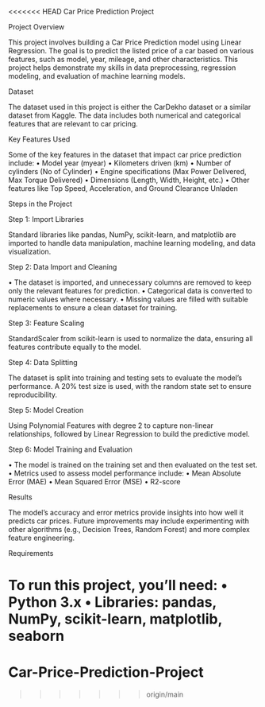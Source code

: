 <<<<<<< HEAD
Car Price Prediction Project

Project Overview

This project involves building a Car Price Prediction model using Linear Regression. The goal is to predict the listed price of a car based on various features, such as model, year, mileage, and other characteristics. This project helps demonstrate my skills in data preprocessing, regression modeling, and evaluation of machine learning models.

Dataset

The dataset used in this project is either the CarDekho dataset or a similar dataset from Kaggle. The data includes both numerical and categorical features that are relevant to car pricing.

Key Features Used

Some of the key features in the dataset that impact car price prediction include:
 • Model year (myear)
 • Kilometers driven (km)
 • Number of cylinders (No of Cylinder)
 • Engine specifications (Max Power Delivered, Max Torque Delivered)
 • Dimensions (Length, Width, Height, etc.)
 • Other features like Top Speed, Acceleration, and Ground Clearance Unladen

Steps in the Project

Step 1: Import Libraries

Standard libraries like pandas, NumPy, scikit-learn, and matplotlib are imported to handle data manipulation, machine learning modeling, and data visualization.

Step 2: Data Import and Cleaning

 • The dataset is imported, and unnecessary columns are removed to keep only the relevant features for prediction.
 • Categorical data is converted to numeric values where necessary.
 • Missing values are filled with suitable replacements to ensure a clean dataset for training.

Step 3: Feature Scaling

StandardScaler from scikit-learn is used to normalize the data, ensuring all features contribute equally to the model.

Step 4: Data Splitting

The dataset is split into training and testing sets to evaluate the model’s performance. A 20% test size is used, with the random state set to ensure reproducibility.

Step 5: Model Creation

Using Polynomial Features with degree 2 to capture non-linear relationships, followed by Linear Regression to build the predictive model.

Step 6: Model Training and Evaluation

 • The model is trained on the training set and then evaluated on the test set.
 • Metrics used to assess model performance include:
 • Mean Absolute Error (MAE)
 • Mean Squared Error (MSE)
 • R2-score

Results

The model’s accuracy and error metrics provide insights into how well it predicts car prices. Future improvements may include experimenting with other algorithms (e.g., Decision Trees, Random Forest) and more complex feature engineering.

Requirements

To run this project, you’ll need:
 • Python 3.x
 • Libraries: pandas, NumPy, scikit-learn, matplotlib, seaborn
=======
# Car-Price-Prediction-Project
>>>>>>> origin/main

